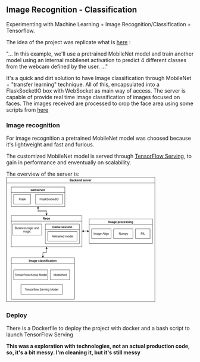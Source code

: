 ## Image Recognition - Classification

Experimenting with Machine Learning + Image Recognition/Classification + Tensorflow.

The idea of the project was replicate what is [here](https://storage.googleapis.com/tfjs-examples/webcam-transfer-learning/dist/index.html) :

"...
In this example, we'll use a pretrained MobileNet model and train another model using an internal mobilenet activation to predict 4 different classes from the webcam defined by the user.
..."

It's a quick and dirt solution to have Image classification through MobileNet + "transfer learning" technique. All of this, encapsulated into a FlaskSocketIO box with WebSocket as main way of access.
The server is capable of provide real time image classification of images focused on faces.
The images received are processed to crop the face area using some scripts from [here](https://github.com/kpzhang93/MTCNN_face_detection_alignment)



### Image recognition
For image recognition a pretrained MobileNet model was choosed because it's lightweight and fast and furious.

The customized MobileNet model is served through [TensorFlow Serving](https://www.tensorflow.org/tfx/serving/architecture), to gain in performance and enventually on scalability.

The overview of the server is:
![backend](./backend.png)

### Deploy

There is a Dockerfile to deploy the project with docker and a bash script to launch TensorFlow Serving

**This was a exploration with technologies, not an actual production code, so, it's a bit messy. I'm cleaning it, but it's still messy**